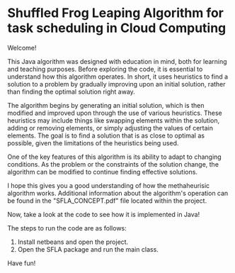 # Shuffled Frog Leaping Algorithm for task scheduling in Cloud Computing
 
Welcome!

This Java algorithm was designed with education in mind, both for learning and teaching purposes. Before exploring the code, it is essential to understand how this algorithm operates. In short, it uses heuristics to find a solution to a problem by gradually improving upon an initial solution, rather than finding the optimal solution right away.

The algorithm begins by generating an initial solution, which is then modified and improved upon through the use of various heuristics. These heuristics may include things like swapping elements within the solution, adding or removing elements, or simply adjusting the values of certain elements. The goal is to find a solution that is as close to optimal as possible, given the limitations of the heuristics being used.

One of the key features of this algorithm is its ability to adapt to changing conditions. As the problem or the constraints of the solution change, the algorithm can be modified to continue finding effective solutions.

I hope this gives you a good understanding of how the methaheurisic algorithm works. Additional information about the algorithm's operation can be found in the "SFLA_CONCEPT.pdf" file located within the project.

Now, take a look at the code to see how it is implemented in Java!

The steps to run the code are as follows:
1) Install netbeans and open the project.
2) Open the SFLA package and run the main class.

Have fun!